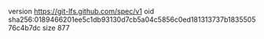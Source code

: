 version https://git-lfs.github.com/spec/v1
oid sha256:0189466201ee5c1db93130d7cb5a04c5856c0ed181313737b183550576c4b7dc
size 877
